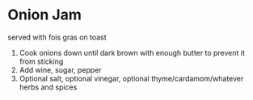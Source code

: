 # Onion Jam

served with fois gras on toast

1. Cook onions down until dark brown with enough butter to prevent it from sticking
2. Add wine, sugar, pepper
3. Optional salt, optional vinegar, optional thyme/cardamom/whatever herbs and spices